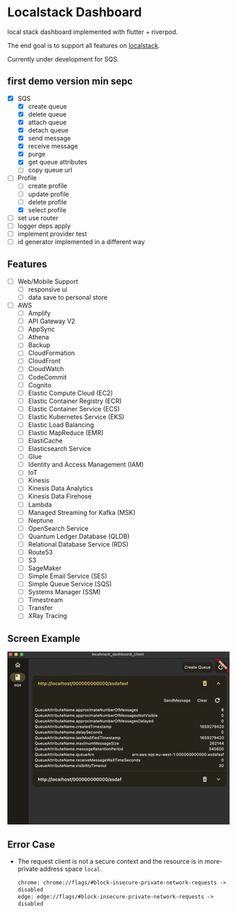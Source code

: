 # Localstack Dashboard

local stack dashboard implemented with flutter + riverpod.

The end goal is to support all features on [localstack](https://docs.localstack.cloud/aws/feature-coverage/).

Currently under development for SQS.

## first demo version min sepc
- [X] SQS
  - [X] create queue
  - [X] delete queue
  - [X] attach queue
  - [X] detach queue
  - [X] send message
  - [X] receive message
  - [X] purge
  - [X] get queue attributes
  - [ ] copy queue url
- [ ] Profile
  - [ ] create profile
  - [ ] update profile
  - [ ] delete profile
  - [X] select profile
- [ ] set use router
- [ ] logger deps apply
- [ ] implement provider test
- [ ] id generator implemented in a different way

## Features
- [ ] Web/Mobile Support
  - [ ] responsive ui
  - [ ] data save to personal store
- [ ] AWS
  - [ ] Amplify
  - [ ] API Gateway V2
  - [ ] AppSync
  - [ ] Athena
  - [ ] Backup
  - [ ] CloudFormation
  - [ ] CloudFront
  - [ ] CloudWatch
  - [ ] CodeCommit
  - [ ] Cognito
  - [ ] Elastic Compute Cloud (EC2)
  - [ ] Elastic Container Registry (ECR)
  - [ ] Elastic Container Service (ECS)
  - [ ] Elastic Kubernetes Service (EKS)
  - [ ] Elastic Load Balancing
  - [ ] Elastic MapReduce (EMR)
  - [ ] ElastiCache
  - [ ] Elasticsearch Service
  - [ ] Glue
  - [ ] Identity and Access Management (IAM)
  - [ ] IoT
  - [ ] Kinesis
  - [ ] Kinesis Data Analytics
  - [ ] Kinesis Data Firehose
  - [ ] Lambda
  - [ ] Managed Streaming for Kafka (MSK)
  - [ ] Neptune
  - [ ] OpenSearch Service
  - [ ] Quantum Ledger Database (QLDB)
  - [ ] Relational Database Service (RDS)
  - [ ] Route53
  - [ ] S3
  - [ ] SageMaker
  - [ ] Simple Email Service (SES)
  - [ ] Simple Queue Service (SQS)
  - [ ] Systems Manager (SSM)
  - [ ] Timestream
  - [ ] Transfer
  - [ ] XRay Tracing

## Screen Example

![sqs_sample.png](assets/sqs_sample.png)


## Error Case
- The request client is not a secure context and the resource is in more-private address space `local`.
    ```
    chrome: chrome://flags/#block-insecure-private-network-requests -> disabled
    edge: edge://flags/#block-insecure-private-network-requests -> disabled
    ```
